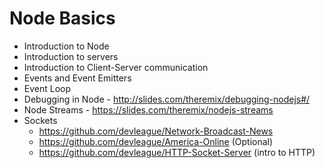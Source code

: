 # Node Basics

- Introduction to Node
- Introduction to servers
- Introduction to Client-Server communication
- Events and Event Emitters
- Event Loop
- Debugging in Node - http://slides.com/theremix/debugging-nodejs#/
- Node Streams - https://slides.com/theremix/nodejs-streams
- Sockets
  - https://github.com/devleague/Network-Broadcast-News
  - https://github.com/devleague/America-Online (Optional)
  - https://github.com/devleague/HTTP-Socket-Server (intro to HTTP)